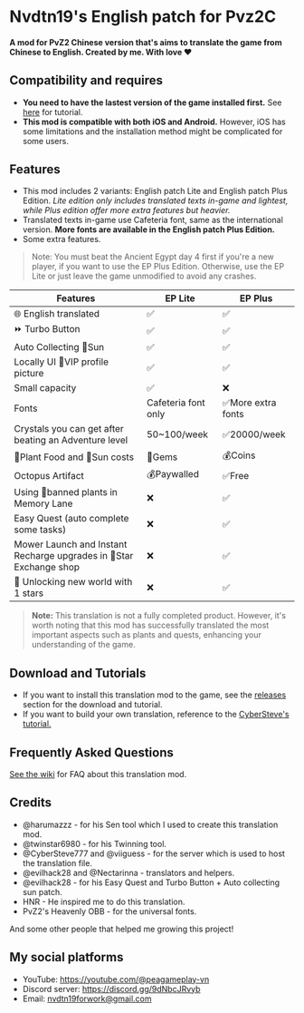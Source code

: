 # Nvdtn19's English patch for Pvz2C
#### A mod for PvZ2 Chinese version that's aims to translate the game from Chinese to English. Created by me. With love ❤️

## Compatibility and requires
- **You need to have the lastest version of the game installed first.** See [here](https://github.com/Nvdtn19/nvdtn19-pvz2c-english-patch/wiki/How-to-download-and-install-the-game%3F) for tutorial.
- **This mod is compatible with both iOS and Android.** However, iOS has some limitations and the installation method might be complicated for some users.

## Features
- This mod includes 2 variants: English patch Lite and English patch Plus Edition. *Lite edition only includes translated texts in-game and lightest, while Plus edition offer more extra features but heavier.*
- Translated texts in-game use Cafeteria font, same as the international version. **More fonts are available in the English patch Plus Edition.**
- Some extra features.

> Note:
> You must beat the Ancient Egypt day 4 first if you're a new player, if you want to use the EP Plus Edition. Otherwise, use the EP Lite or just leave the game unmodified to avoid any crashes.

| Features | EP Lite | EP Plus |
| ---- | ----------- | -------------- | 
| 🌐 English translated | ✅ | ✅ |
| ⏩️ Turbo Button | ✅ | ✅ | 
| Auto Collecting 🔆Sun | ✅ | ✅ |
| Locally UI 👑VIP profile picture | ✅ | ✅ | 
| Small capacity | ✅ | ❌ |
| Fonts | Cafeteria font only | ✅More extra fonts |
| Crystals you can get after beating an Adventure level  | 50~100/week | ✅20000/week |
| 🌿Plant Food and 🔆Sun costs  | 💎Gems | 💰Coins |
| Octopus Artifact | 💰Paywalled | ✅Free |
| Using 🚫banned plants in Memory Lane | ❌ | ✅ |
| Easy Quest (auto complete some tasks) | ❌ | ✅ |
| Mower Launch and Instant Recharge upgrades in 🌟Star Exchange shop | ❌ | ✅ |
| 🔑 Unlocking new world with 1 stars  | ❌ | ✅ |


> **Note:** 
> This translation is not a fully completed product. However, it's worth noting that this mod has successfully translated the most important aspects such as plants and quests, enhancing your understanding of the game.

## Download and Tutorials
- If you want to install this translation mod to the game, see the [releases](https://github.com/Nvdtn19/nvdtn19-pvz2c-english-patch/releases) section for the download and tutorial. 
- If you want to build your own translation, reference to the [CyberSteve's tutorial.](https://github.com/CyberSteve777/cybersteve777.github.io)

## Frequently Asked Questions
[See the wiki](https://github.com/Nvdtn19/nvdtn19-pvz2c-english-patch/wiki/Frequently-Asked-Questions) for FAQ about this translation mod.

## Credits
- @harumazzz - for his Sen tool which I used to create this translation mod.
- @twinstar6980 - for his Twinning tool.
- @CyberSteve777 and @viiguess - for the server which is used to host the translation file.
- @evilhack28 and @Nectarinna - translators and helpers.
- @evilhack28 - for his Easy Quest and Turbo Button + Auto collecting sun patch.
- HNR - He inspired me to do this translation.
- PvZ2's Heavenly OBB - for the universal fonts.

And some other people that helped me growing this project!

## My social platforms
- YouTube: https://youtube.com/@peagameplay-vn
- Discord server: https://discord.gg/9dNbcJRvyb
- Email: nvdtn19forwork@gmail.com


